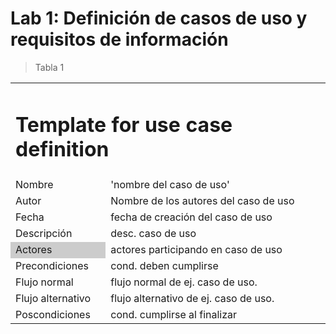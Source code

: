 
<h1>Lab 1: Definición de casos de uso y requisitos de información</h1>

> Tabla 1

<table>
  <tr>
     <td colspan="4" class="t_title"><h1>Template for use case definition</h1></td>
  </tr>

  <tr>
    <td class="t_col1 , color_t1">Nombre</td>
    <td>'nombre del caso de uso'</td>
  </tr>

  <tr>
    <td class="t_col1">Autor</td>
    <td>Nombre de los autores del caso de uso<td>
  </tr>

  <tr>
    <td class="t_col1, color_t1">Fecha </td>
    <td>fecha de creación del caso de uso</td>
  </tr>

  <tr>
    <td>Descripción</td>
    <td>desc. caso de uso</td>
  </tr>

  <tr>
      <td style="background: #ccc">Actores</td>
      <td>actores participando en caso de uso</td>
  </tr>

  <tr>
      <td>Precondiciones</td>
      <td>cond. deben cumplirse</td>
  </tr>

  <tr>
      <td>Flujo normal</td>
      <td>flujo normal de ej. caso de uso.</td>
  </tr>

  <tr>
      <td>Flujo alternativo</td>
      <td>flujo alternativo de ej. caso de uso.</td>
  </tr>

  <tr>
    <td>Poscondiciones</td>
    <td>cond. cumplirse al finalizar</td>
  </tr>
</table>

